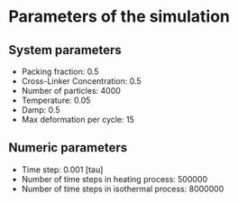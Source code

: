 # Parameters of the simulation

## System parameters 

- Packing fraction: 0.5
- Cross-Linker Concentration: 0.5
- Number of particles: 4000
- Temperature: 0.05
- Damp: 0.5
- Max deformation per cycle: 15

 ## Numeric parameters 

- Time step: 0.001 [tau]
- Number of time steps in heating process: 500000
- Number of time steps in isothermal process: 8000000
